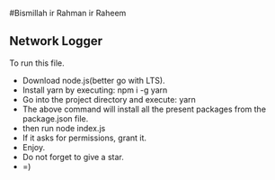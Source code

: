 #Bismillah ir Rahman ir Raheem
## Network Logger
To run this file.
 - Download node.js(better go with LTS).
 - Install yarn by executing: npm i -g yarn
 - Go into the project directory and execute: yarn
 - The above command will install all the present packages from the package.json file.
 - then run node index.js
 - If it asks for permissions, grant it.
 - Enjoy.
 - Do not forget to give a star.
 - =)
